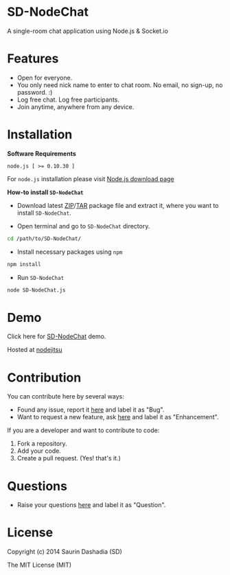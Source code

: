 SD-NodeChat
===========
A single-room chat application using Node.js & Socket.io

Features
========
- Open for everyone.
- You only need nick name to enter to chat room. No email, no sign-up, no password. :)
- Log free chat. Log free participants.
- Join anytime, anywhere from any device.


Installation
============

**Software Requirements**

```
node.js [ >= 0.10.30 ]
```
For `node.js` installation please visit [Node.js download page](http://nodejs.org/download/)

**How-to install `SD-NodeChat`**

- Download latest [ZIP](https://github.com/devsaurin/SD-NodeChat/archive/v1.0.1.zip)/[TAR](https://github.com/devsaurin/SD-NodeChat/archive/v1.0.1.tar.gz) package file and extract it, where you want to install `SD-NodeChat`.

- Open terminal and go to `SD-NodeChat` directory.
```sh
cd /path/to/SD-NodeChat/
```

- Install necessary packages using `npm`
```sh
npm install
```

- Run `SD-NodeChat`
```sh
node SD-NodeChat.js
```

Demo
====

Click here for [SD-NodeChat](http://sdnodechat.jit.su) demo.

Hosted at [nodejitsu](https://www.nodejitsu.com/)


Contribution
=============
You can contribute here by several ways:

- Found any issue, report it [here](https://github.com/devsaurin/SD-NodeChat/issues) and label it as "Bug".
- Want to request a new feature, ask [here](https://github.com/devsaurin/SD-NodeChat/issues) and label it as "Enhancement".

If you are a developer and want to contribute to code:

1. Fork a repository.
2. Add your code.
3. Create a pull request. (Yes! that's it.)


Questions
=========

- Raise your questions [here](https://github.com/devsaurin/SD-NodeChat/issues) and label it as "Question".

License
=======
Copyright (c) 2014 Saurin Dashadia (SD)

The MIT License (MIT)